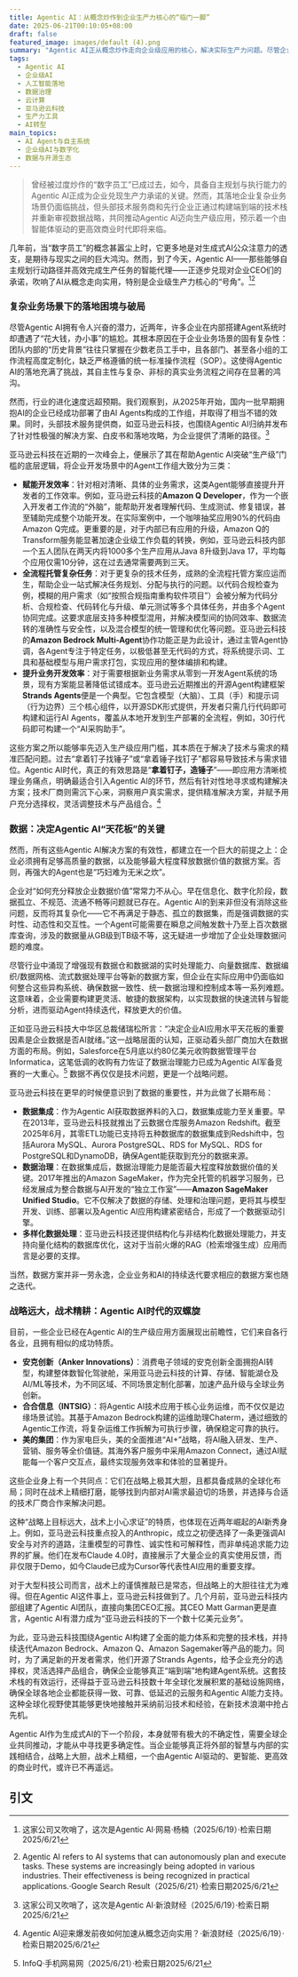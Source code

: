 ```yaml
---
title: Agentic AI：从概念炒作到企业生产力核心的“临门一脚”
date: 2025-06-21T00:10:05+08:00
draft: false
featured_image: images/default (4).png
summary: "Agentic AI正从概念炒作走向企业级应用的核心，解决实际生产力问题。尽管企业在落地复杂业务场景时面临挑战，亚马逊云科技等头部服务商通过提供Amazon Q Developer、Bedrock Multi-Agent和开源Strands Agents等端到端解决方案，显著提升了Agentic AI的生产级可用性。此外，高质量的企业数据被视为Agentic AI发挥最大价值的关键，战略远见与战术精耕将共同推动智能体驱动的商业时代到来。"
tags: 
  - Agentic AI
  - 企业级AI
  - 人工智能落地
  - 数据治理
  - 云计算
  - 亚马逊云科技
  - 生产力工具
  - AI转型
main_topics: 
  - AI Agent与自主系统
  - 企业级AI与数字化
  - 数据与开源生态
---
```


> 曾经被过度炒作的“数字员工”已成过去，如今，具备自主规划与执行能力的Agentic AI正成为企业兑现生产力承诺的关键。然而，其落地企业复杂业务场景仍面临挑战，但头部技术服务商和先行企业正通过构建端到端的技术栈并重新审视数据战略，共同推动Agentic AI迈向生产级应用，预示着一个由智能体驱动的更高效商业时代即将来临。

几年前，当“数字员工”的概念甚嚣尘上时，它更多地是对生成式AI公众注意力的透支，是期待与现实之间的巨大鸿沟。然而，到了今天，Agentic AI——那些能够自主规划行动路径并高效完成生产任务的智能代理——正逐步兑现对企业CEO们的承诺，吹响了AI从概念走向实用，特别是企业级生产力核心的“号角”。[^1][^2]

### 复杂业务场景下的落地困境与破局

尽管Agentic AI拥有令人兴奋的潜力，近两年，许多企业在内部搭建Agent系统时却遭遇了“花大钱，办小事”的尴尬。其根本原因在于企业业务场景的固有复杂性：团队内部的“历史背景”往往只掌握在少数老员工手中，且各部门、甚至各小组的工作流程高度定制化，缺乏严格遵循的统一标准操作流程（SOP）。这使得Agentic AI的落地充满了挑战，其自主性与复杂、非标的真实业务流程之间存在显著的鸿沟。

然而，行业的进化速度远超预期。我们观察到，从2025年开始，国内一批早期拥抱AI的企业已经成功部署了由AI Agents构成的工作组，并取得了相当不错的效果。同时，头部技术服务提供商，如亚马逊云科技，也围绕Agentic AI归纳并发布了针对性极强的解决方案、白皮书和落地攻略，为企业提供了清晰的路径。[^3]

亚马逊云科技在近期的一次峰会上，便展示了其在帮助Agentic AI突破“生产级”门槛的底层逻辑，将企业开发场景中的Agent工作组大致分为三类：

*   **赋能开发效率**：针对相对清晰、具体的业务需求，这类Agent能够直接提升开发者的工作效率。例如，亚马逊云科技的**Amazon Q Developer**，作为一个嵌入开发者工作流的“外脑”，能帮助开发者理解代码、生成测试、修复错误，甚至辅助完成整个功能开发。在实际案例中，一个咖啡抽奖应用90%的代码由Amazon Q完成。更重要的是，对于内部已有应用的升级，Amazon Q的Transform服务能显著加速企业级工作负载的转换，例如，亚马逊云科技内部一个五人团队在两天内将1000多个生产应用从Java 8升级到Java 17，平均每个应用仅需10分钟，这在过去通常需要两到三天。
*   **全流程托管复杂任务**：对于更复杂的技术任务，成熟的全流程托管方案应运而生，帮助企业一站式解决任务规划、分配与执行的问题。以代码合规检查为例，模糊的用户需求（如“按照合规指南重构软件项目”）会被分解为代码分析、合规检查、代码转化与升级、单元测试等多个具体任务，并由多个Agent协同完成。这要求底层支持多种模型混用，并解决模型间的协同效率、数据流转的准确性与安全性，以及混合模型的统一管理和优化等问题。亚马逊云科技的**Amazon Bedrock Multi-Agent**协作功能正是为此设计，通过主管Agent协调，各Agent专注于特定任务，以极低甚至无代码的方式，将系统提示词、工具和基础模型与用户需求打包，实现应用的整体编排和构建。
*   **提升业务开发效率**：对于需要根据新业务需求从零到一开发Agent系统的场景，现有方案能显著降低试错成本。亚马逊云近期推出的开源Agent构建框架**Strands Agents**便是一个典型。它包含模型（大脑）、工具（手）和提示词（行为边界）三个核心组件，以开源SDK形式提供，开发者只需几行代码即可构建和运行AI Agents，覆盖从本地开发到生产部署的全流程，例如，30行代码即可构建一个“AI采购助手”。

这些方案之所以能够率先迈入生产级应用门槛，其本质在于解决了技术与需求的精准匹配问题。过去“拿着钉子找锤子”或“拿着锤子找钉子”都容易导致技术与需求错位。Agentic AI时代，真正的有效思路是“**拿着钉子，造锤子**”——即应用方清晰梳理业务痛点，明确最适合引入Agentic AI的环节，然后有针对性地寻求或构建解决方案；技术厂商则需沉下心来，洞察用户真实需求，提供精准解决方案，并赋予用户充分选择权，灵活调整技术与产品组合。[^4]

### 数据：决定Agentic AI“天花板”的关键

然而，所有这些Agentic AI解决方案的有效性，都建立在一个巨大的前提之上：企业必须拥有足够高质量的数据，以及能够最大程度释放数据价值的数据方案。否则，再强大的Agent也是“巧妇难为无米之炊”。

企业对“如何充分释放企业数据价值”常常力不从心。早在信息化、数字化阶段，数据孤立、不规范、流通不畅等问题就已存在。Agentic AI的到来非但没有消除这些问题，反而将其复杂化——它不再满足于静态、孤立的数据集，而是强调数据的实时性、动态性和交互性。一个Agent可能需要在瞬息之间触发数十乃至上百次数据库查询，涉及的数据量从GB级到TB级不等，这无疑进一步增加了企业处理数据问题的难度。

尽管行业中涌现了增强现有数据仓和数据湖的实时处理能力、向量数据库、数据编织/数据网格、流式数据处理平台等新的数据方案，但企业在实际应用中仍面临如何整合这些异构系统、确保数据一致性、统一数据治理和控制成本等一系列难题。这意味着，企业需要构建更灵活、敏捷的数据架构，以实现数据的快速流转与智能分析，进而驱动Agent持续迭代，释放更大的价值。

正如亚马逊云科技大中华区总裁储瑞松所言：“决定企业AI应用水平天花板的重要因素是企业数据是否AI就绪。”这一战略层面的认知，正驱动着头部厂商加大在数据方面的布局。例如，Salesforce在5月底以约80亿美元收购数据管理平台Informatica，这笔低调的收购有力佐证了数据治理能力已成为Agentic AI军备竞赛的一大重心。[^5] 数据不再仅仅是技术问题，更是一个战略问题。

亚马逊云科技在更早的时候便意识到了数据的重要性，并为此做了长期布局：

*   **数据集成**：作为Agentic AI获取数据养料的入口，数据集成能力至关重要。早在2013年，亚马逊云科技就推出了云数据仓库服务Amazon Redshift。截至2025年6月，其零ETL功能已支持将五种数据库的数据集成到Redshift中，包括Aurora MySQL、Aurora PostgreSQL、RDS for MySQL、RDS for PostgreSQL和DynamoDB，确保Agent能获取到充分的数据来源。
*   **数据治理**：在数据集成后，数据治理能力是能否最大程度释放数据价值的关键。2017年推出的Amazon SageMaker，作为完全托管的机器学习服务，已经发展成为整合数据与AI开发的“独立工作室”——**Amazon SageMaker Unified Studio**。它不仅解决了数据的存储、处理和治理问题，更将其与模型开发、训练、部署以及Agentic AI应用构建紧密结合，形成了一个数据驱动引擎。
*   **多样化数据处理**：亚马逊云科技还提供结构化与非结构化数据处理能力，并支持向量化结构的数据库优化，这对于当前火爆的RAG（检索增强生成）应用而言是必要的支撑。

当然，数据方案并非一劳永逸，企业业务和AI的持续迭代要求相应的数据方案也随之迭代。

### 战略远大，战术精耕：Agentic AI时代的双螺旋

目前，一些企业已经在Agentic AI的生产级应用方面展现出前瞻性，它们来自各行各业，且拥有相似的成功特质。

*   **安克创新（Anker Innovations）**：消费电子领域的安克创新全面拥抱AI转型，构建整体数智化驾驶舱，采用亚马逊云科技的计算、存储、智能湖仓及AI/ML等技术，为不同区域、不同场景定制化部署，加速产品升级与全球业务创新。
*   **合合信息（INTSIG）**：将Agentic AI技术应用于核心业务运维，而不仅仅是边缘场景试验。其基于Amazon Bedrock构建的运维助理Chaterm，通过细致的Agentic工作流，将复杂运维工作拆解为可执行步骤，确保稳定可靠的执行。
*   **美的集团**：作为家电巨头，美的全面推进“AI+”战略，将AI融入研发、生产、营销、服务等全价值链。其海外客户服务中采用Amazon Connect，通过AI赋能每一个客户交互点，最终实现服务效率和体验的显著提升。

这些企业身上有一个共同点：它们在战略上极其大胆，且都具备成熟的全球化布局；同时在战术上精细打磨，能够找到内部对AI需求最迫切的场景，并选择与合适的技术厂商合作来解决问题。

这种“战略上目标远大，战术上小心求证”的特质，也体现在近两年崛起的AI新秀身上。例如，亚马逊云科技重点投入的Anthropic，成立之初便选择了一条更强调AI安全与对齐的道路，注重模型的可靠性、诚实性和可解释性，而非单纯追求能力边界的扩展。他们在发布Claude 4.0时，直接展示了大量企业的真实使用反馈，而非仅限于Demo，如今Claude已成为Cursor等代表性AI应用的重要支撑。

对于大型科技公司而言，战术上的谨慎推敲已是常态，但战略上的大胆往往尤为难得。但在Agentic AI这件事上，亚马逊云科技做到了。几个月前，亚马逊云科技内部组建了Agentic AI团队，直接向集团CEO汇报。其CEO Matt Garman更是直言，Agentic AI有潜力成为“亚马逊云科技的下一个数十亿美元业务”。

为此，亚马逊云科技围绕Agentic AI构建了全面的能力体系和完整的技术栈，并持续迭代Amazon Bedrock、Amazon Q、Amazon Sagemaker等产品的能力。同时，为了满足新的开发者需求，他们开源了Strands Agents，给予企业充分的选择权，灵活选择产品组合，确保企业能够真正“端到端”地构建Agent系统。这套技术栈的有效运行，还得益于亚马逊云科技数十年全球化发展积累的基础设施网络，确保全球各地企业都能获得一致、可靠、低延迟的云服务和Agentic AI能力支持。这种全球化视野使其能够更快地接触并采纳前沿技术和经验，在新技术浪潮中抢占先机。

Agentic AI作为生成式AI的下一个阶段，本身就带有极大的不确定性，需要全球企业共同推动，才能从中寻找更多确定性。当企业能够真正将外部的智慧与内部的实践相结合，战略上大胆，战术上精细，一个由Agentic AI驱动的、更智能、更高效的商业时代，或许已不再遥远。

## 引文

[^1]: 这家公司又吹哨了，这次是Agentic AI·网易·杨楠（2025/6/19）·检索日期2025/6/21
[^2]: Agentic AI refers to AI systems that can autonomously plan and execute tasks. These systems are increasingly being adopted in various industries. Their effectiveness is being recognized in practical applications.·Google Search Result（2025/6/21）·检索日期2025/6/21
[^3]: 这家公司又吹哨了，这次是Agentic AI·新浪财经（2025/6/19）·检索日期2025/6/21
[^4]: Agentic AI迎来爆发前夜如何加速从概念迈向实用？·新浪财经（2025/6/19）·检索日期2025/6/21
[^5]: InfoQ·手机网易网（2025/6/21）·检索日期2025/6/21
